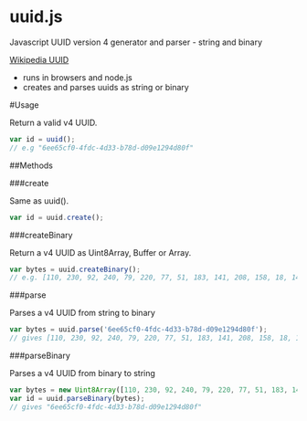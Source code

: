 uuid.js
=======

Javascript UUID version 4 generator and parser - string and binary

[Wikipedia UUID](http://en.wikipedia.org/wiki/Universally_unique_identifier#Version_4_.28random.29)

* runs in browsers and node.js 
* creates and parses uuids as string or binary

#Usage

Return a valid v4 UUID.

```javascript
var id = uuid();
// e.g "6ee65cf0-4fdc-4d33-b78d-d09e1294d80f"
```

##Methods

###create

Same as uuid().

```javascript
var id = uuid.create();
```

###createBinary

Return a v4 UUID as Uint8Array, Buffer or Array.

```javascript
var bytes = uuid.createBinary();
// e.g. [110, 230, 92, 240, 79, 220, 77, 51, 183, 141, 208, 158, 18, 148, 216, 15]
```

###parse

Parses a v4 UUID from string to binary

```javascript
var bytes = uuid.parse('6ee65cf0-4fdc-4d33-b78d-d09e1294d80f');
// gives [110, 230, 92, 240, 79, 220, 77, 51, 183, 141, 208, 158, 18, 148, 216, 15]
```

###parseBinary

Parses a v4 UUID from binary to string

```javascript
var bytes = new Uint8Array([110, 230, 92, 240, 79, 220, 77, 51, 183, 141, 208, 158, 18, 148, 216, 15]);
var id = uuid.parseBinary(bytes);
// gives "6ee65cf0-4fdc-4d33-b78d-d09e1294d80f"
```
